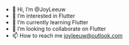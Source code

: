 - 👋 Hi, I’m @JoyLeeuw
- 👀 I’m interested in Flutter
- 🌱 I’m currently learning Flutter
- 💞️ I’m looking to collaborate on Flutter
- 📫 How to reach me joyleeuw@outlook.com

<!---
JoyLeeuw/JoyLeeuw is a ✨ special ✨ repository because its `README.md` (this file) appears on your GitHub profile.
You can click the Preview link to take a look at your changes.
--->
